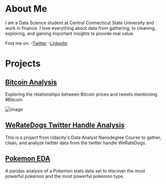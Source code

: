 # **About Me**
I am a Data Science student at Central Connecticut State University and work in finance. I love everything about data from gathering, to cleaning, exploring, and gaining important insights to provide real value. 

Find me on:
-[Twitter](https://twitter.com/johngncook)
-[Linkedin](www.linkedin.com/in/johngncook)

# **Projects**

## [Bitcoin Analysis](https://github.com/johngncook/Bitcoin-Analysis)

Exploring the relationships between Bitcoin prices and tweets mentioning #Bitcoin.

![image](/assets/images/your-image.jpg)

## [WeRateDogs Twitter Handle Analysis](https://github.com/johngncook/WeRateDogs-Analysis)

This is a project from Udacity's Data Analyst Nanodegree Course to gather, clean, and analyze twitter data from the twitter handle WeRateDogs.

## [Pokemon EDA](https://github.com/johngncook/pokemon-analysis)

A pandas analysis of a Pokemon stats data set to discover the most powerful pokemon and the most powerful pokemon type.


